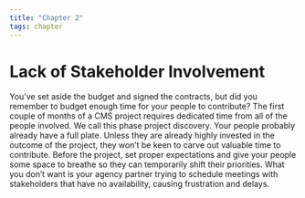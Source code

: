 ```yaml
---
title: "Chapter 2"
tags: chapter
---
```


# Lack of Stakeholder Involvement

You’ve set aside the budget and signed the contracts, but did you remember to budget enough time for your people to contribute? The first couple of months of a CMS project requires dedicated time from all of the people involved. We call this phase project discovery.
Your people probably already have a full plate. Unless they are already highly invested in the outcome of the project, they won’t be keen to carve out valuable time to contribute. Before the project, set proper expectations and give your people some space to breathe so they can temporarily shift their priorities. What you don’t want is your agency partner trying to schedule meetings with stakeholders that have no availability, causing frustration and delays.